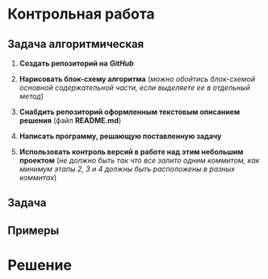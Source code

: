 # Контрольная работа

## **Задача алгоритмическая**

1. **Создать репозиторий на** ***GitHub***

2. **Нарисовать блок-схему алгоритма** (*можно обойтись блок-схемой основной содержательной части, если выделяете ее в отдельный метод*)

3. **Снабдить репозиторий оформленным текстовым описанием решения** (файл **README.md**)

4. **Написать программу, решающую поставленную задачу**

5. **Использовать контроль версий в работе над этим небольшим проектом** (*не должно быть так что все залито одним коммитом, как минимум этапы 2, 3 и 4 должны быть расположены в разных коммитах*)

## **Задача**

## **Примеры**

# Решение